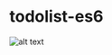 # todolist-es6
![alt text](https://github.com/jeancatarina/todolist-es6/blob/master/gif/todolistgif.gif?raw=true)
